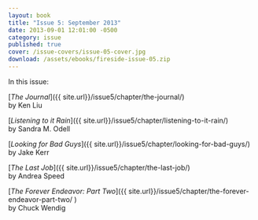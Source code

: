 ```yaml
---
layout: book
title: "Issue 5: September 2013"
date: 2013-09-01 12:01:00 -0500
category: issue
published: true
cover: /issue-covers/issue-05-cover.jpg
download: /assets/ebooks/fireside-issue-05.zip
---
```


In this issue:

[_The Journal_]({{ site.url}}/issue5/chapter/the-journal/)<br/>
by Ken Liu

[_Listening to it Rain_]({{ site.url}}/issue5/chapter/listening-to-it-rain/)<br/>
by Sandra M. Odell

[_Looking for Bad Guys_]({{ site.url}}/issue5/chapter/looking-for-bad-guys/)<br/>
by Jake Kerr

[_The Last Job_]({{ site.url}}/issue5/chapter/the-last-job/)<br/>
by Andrea Speed

[_The Forever Endeavor: Part Two_]({{ site.url}}/issue5/chapter/the-forever-endeavor-part-two/ )<br/>
by Chuck Wendig
